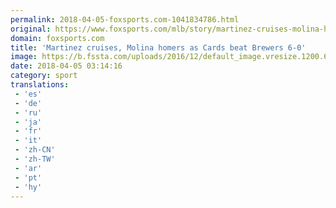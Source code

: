 ```yaml
---
permalink: 2018-04-05-foxsports.com-1041834786.html
original: https://www.foxsports.com/mlb/story/martinez-cruises-molina-homers-as-cards-beat-brewers-6-0-040418
domain: foxsports.com
title: 'Martinez cruises, Molina homers as Cards beat Brewers 6-0'
image: https://b.fssta.com/uploads/2016/12/default_image.vresize.1200.630.high.0.png
date: 2018-04-05 03:14:16
category: sport
translations: 
 - 'es'
 - 'de'
 - 'ru'
 - 'ja'
 - 'fr'
 - 'it'
 - 'zh-CN'
 - 'zh-TW'
 - 'ar'
 - 'pt'
 - 'hy'
---
```


